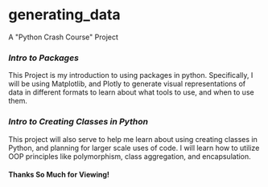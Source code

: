 # generating_data
A "Python Crash Course" Project

### *Intro to Packages*
This Project is my introduction to using packages in python. Specifically, 
I will be using Matplotlib, and Plotly to generate visual representations 
of data in different formats to learn about what tools to use, and when to 
use them.

### *Intro to Creating Classes in Python*
This project will also serve to help me learn about using creating classes
in Python, and planning for larger scale uses of code. I will learn how 
to utilize OOP principles like polymorphism, class aggregation, and encapsulation.


#### Thanks So Much for Viewing!
